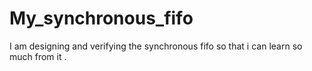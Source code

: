# My_synchronous_fifo
I am designing and verifying the synchronous fifo so that i can learn so much from it .
